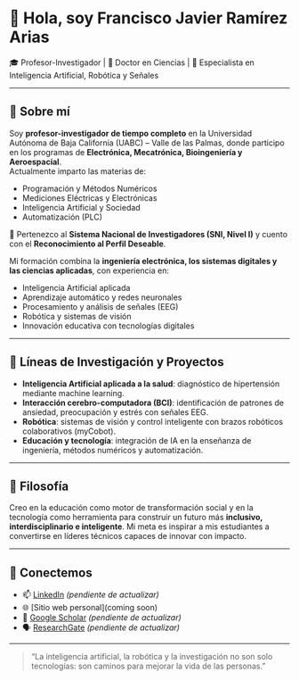 # 👋 Hola, soy Francisco Javier Ramírez Arias  
🎓 Profesor-Investigador | 🔬 Doctor en Ciencias | 🤖 Especialista en Inteligencia Artificial, Robótica y Señales  

---

## 🌟 Sobre mí  
Soy **profesor-investigador de tiempo completo** en la Universidad Autónoma de Baja California (UABC) – Valle de las Palmas, donde participo en los programas de **Electrónica, Mecatrónica, Bioingeniería y Aeroespacial**.  
Actualmente imparto las materias de:  
- Programación y Métodos Numéricos  
- Mediciones Eléctricas y Electrónicas  
- Inteligencia Artificial y Sociedad  
- Automatización (PLC)  

📌 Pertenezco al **Sistema Nacional de Investigadores (SNI, Nivel I)** y cuento con el **Reconocimiento al Perfil Deseable**.  

Mi formación combina la **ingeniería electrónica, los sistemas digitales y las ciencias aplicadas**, con experiencia en:  
- Inteligencia Artificial aplicada  
- Aprendizaje automático y redes neuronales  
- Procesamiento y análisis de señales (EEG)  
- Robótica y sistemas de visión  
- Innovación educativa con tecnologías digitales  

---

## 🚀 Líneas de Investigación y Proyectos  
- **Inteligencia Artificial aplicada a la salud**: diagnóstico de hipertensión mediante machine learning.  
- **Interacción cerebro-computadora (BCI)**: identificación de patrones de ansiedad, preocupación y estrés con señales EEG.  
- **Robótica**: sistemas de visión y control inteligente con brazos robóticos colaborativos (myCobot).  
- **Educación y tecnología**: integración de IA en la enseñanza de ingeniería, métodos numéricos y automatización.  

---

## 🌱 Filosofía  
Creo en la educación como motor de transformación social y en la tecnología como herramienta para construir un futuro más **inclusivo, interdisciplinario e inteligente**. Mi meta es inspirar a mis estudiantes a convertirse en líderes técnicos capaces de innovar con impacto.  

---

## 🔗 Conectemos  
- 📫 [LinkedIn](https://www.linkedin.com) *(pendiente de actualizar)*  
- 🌐 [Sitio web personal](coming soon)  
- 📄 [Google Scholar](https://scholar.google.com) *(pendiente de actualizar)*  
- 🗣️ [ResearchGate](https://www.researchgate.net) *(pendiente de actualizar)*  

---

> “La inteligencia artificial, la robótica y la investigación no son solo tecnologías: son caminos para mejorar la vida de las personas.”  
